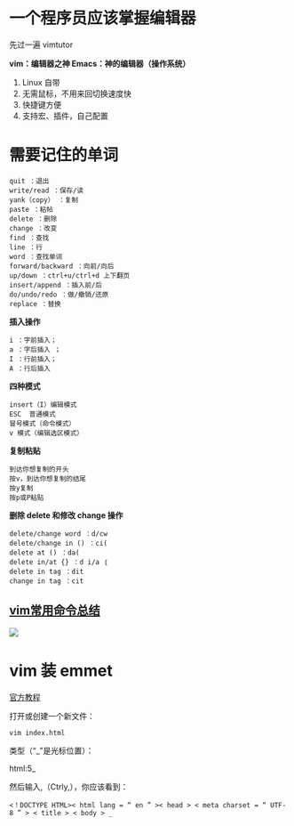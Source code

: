 # 一个程序员应该掌握编辑器

先过一遍 vimtutor

**vim：编辑器之神
Emacs：神的编辑器（操作系统）** 

1. Linux 自带
2. 无需鼠标，不用来回切换速度快
3. 快捷键方便
4. 支持宏、插件，自己配置
# **需要记住的单词**
```
quit ：退出 
write/read ：保存/读
yank（copy） ：复制
paste ：粘帖
delete ：删除
change ：改变
find ：查找
line ：行
word ：查找单词
forward/backward ：向前/向后
up/down ：ctrl+u/ctrl+d 上下翻页
insert/append ：插入前/后
do/undo/redo ：做/撤销/还原
replace ：替换
```
**插入操作**

```
i ：字前插入；
a ：字后插入 ；
I ：行前插入； 
A ：行后插入
```
**四种模式**
```
insert（I）编辑模式
ESC  普通模式
冒号模式（命令模式）
v 模式（编辑选区模式）
```
**复制粘贴**
```
到达你想复制的开头
按v，到达你想复制的结尾
按y复制
按p或P粘贴
```
**删除 delete 和修改 change 操作**
```
delete/change word ：d/cw
delete/change in () ：ci(
delete at () ：da(
delete in/at {} ：d i/a ｛
delete in tag ：dit
change in tag ：cit
```
## [vim常用命令总结](https://blog.csdn.net/ithomer/article/details/5929428)

![](https://upload-images.jianshu.io/upload_images/7094266-3c32e53638cbd121.png?imageMogr2/auto-orient/strip%7CimageView2/2/w/1240)
# vim 装 emmet
[官方教程](https://github.com/mattn/emmet-vim)

打开或创建一个新文件：
```
vim index.html
```
类型（“_”是光标位置）：

html:5_

然后输入,（Ctrly,），你应该看到：
```
<！DOCTYPE HTML>< html lang = “ en ” >< head > < meta charset = “ UTF-8 ” > < title > < body > _
```
